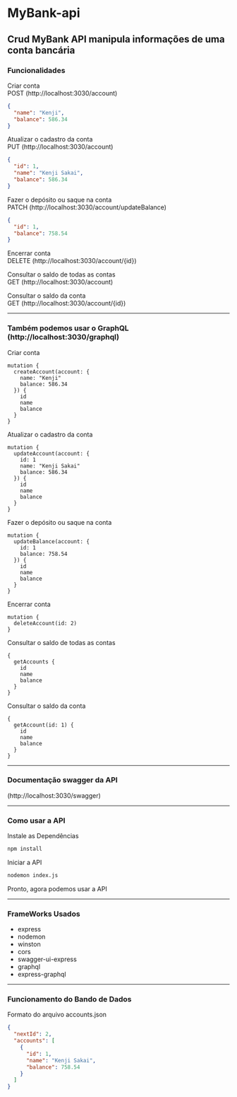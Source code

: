 # MyBank-api

## Crud MyBank API manipula informações de uma conta bancária

### Funcionalidades

Criar conta<br>
POST (http://localhost:3030/account)

```json
{
  "name": "Kenji",
  "balance": 586.34
}
```

Atualizar o cadastro da conta<br>
PUT (http://localhost:3030/account)

```json
{
  "id": 1,
  "name": "Kenji Sakai",
  "balance": 586.34
}
```

Fazer o depósito ou saque na conta<br>
PATCH (http://localhost:3030/account/updateBalance)

```json
{
  "id": 1,
  "balance": 758.54
}
```

Encerrar conta<br>
DELETE (http://localhost:3030/account/{id})

Consultar o saldo de todas as contas<br>
GET (http://localhost:3030/account)

Consultar o saldo da conta<br>
GET (http://localhost:3030/account/{id})

---

### Também podemos usar o GraphQL (http://localhost:3030/graphql)

Criar conta

```graphiql
mutation {
  createAccount(account: {
    name: "Kenji"
    balance: 586.34
  }) {
    id
    name
    balance
  }
}
```

Atualizar o cadastro da conta<br>

```graphiql
mutation {
  updateAccount(account: {
    id: 1
    name: "Kenji Sakai"
    balance: 586.34
  }) {
    id
    name
    balance
  }
}
```

Fazer o depósito ou saque na conta

```graphiql
mutation {
  updateBalance(account: {
    id: 1
    balance: 758.54
  }) {
    id
    name
    balance
  }
}
```

Encerrar conta

```graphiql
mutation {
  deleteAccount(id: 2)
}
```

Consultar o saldo de todas as contas

```graphiql
{
  getAccounts {
    id
    name
    balance
  }
}
```

Consultar o saldo da conta

```graphiql
{
  getAccount(id: 1) {
    id
    name
    balance
  }
}
```

---

### Documentação swagger da API

(http://localhost:3030/swagger)

---

### Como usar a API

Instale as Dependências

```bash
npm install
```

Iniciar a API

```bash
nodemon index.js
```

Pronto, agora podemos usar a API

---

### FrameWorks Usados

- express
- nodemon
- winston
- cors
- swagger-ui-express
- graphql
- express-graphql

---

### Funcionamento do Bando de Dados

Formato do arquivo accounts.json

```json
{
  "nextId": 2,
  "accounts": [
    {
      "id": 1,
      "name": "Kenji Sakai",
      "balance": 758.54
    }
  ]
}
```
